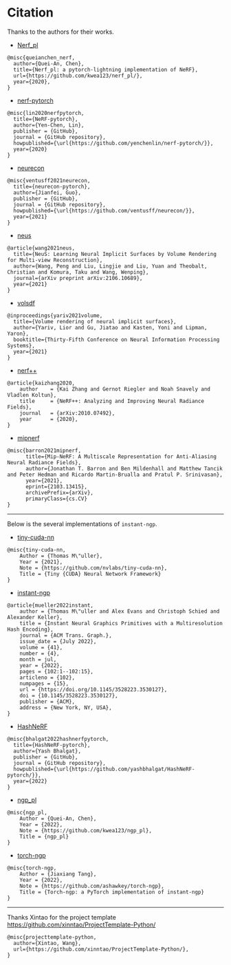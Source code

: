 # Citation

Thanks to the authors for their works.

- [Nerf_pl](https://github.com/kwea123/nerf_pl)
```
@misc{queianchen_nerf,
  author={Quei-An, Chen},
  title={Nerf_pl: a pytorch-lightning implementation of NeRF},
  url={https://github.com/kwea123/nerf_pl/},
  year={2020},
}
```

- [nerf-pytorch](https://github.com/yenchenlin/nerf-pytorch)
```
@misc{lin2020nerfpytorch,
  title={NeRF-pytorch},
  author={Yen-Chen, Lin},
  publisher = {GitHub},
  journal = {GitHub repository},
  howpublished={\url{https://github.com/yenchenlin/nerf-pytorch/}},
  year={2020}
}
```

- [neurecon](https://github.com/ventusff/neurecon)
```
@misc{ventusff2021neurecon,
  title={neurecon-pytorch},
  author={Jianfei, Guo},
  publisher = {GitHub},
  journal = {GitHub repository},
  howpublished={\url{https://github.com/ventusff/neurecon/}},
  year={2021}
}
```

- [neus](https://github.com/Totoro97/NeuS)
```
@article{wang2021neus,
  title={NeuS: Learning Neural Implicit Surfaces by Volume Rendering for Multi-view Reconstruction},
  author={Wang, Peng and Liu, Lingjie and Liu, Yuan and Theobalt, Christian and Komura, Taku and Wang, Wenping},
  journal={arXiv preprint arXiv:2106.10689},
  year={2021}
}
```

- [volsdf](https://github.com/lioryariv/volsdf)
```
@inproceedings{yariv2021volume,
  title={Volume rendering of neural implicit surfaces},
  author={Yariv, Lior and Gu, Jiatao and Kasten, Yoni and Lipman, Yaron},
  booktitle={Thirty-Fifth Conference on Neural Information Processing Systems},
  year={2021}
}
```

- [nerf++](https://github.com/Kai-46/nerfplusplus)
```
@article{kaizhang2020,
    author    = {Kai Zhang and Gernot Riegler and Noah Snavely and Vladlen Koltun},
    title     = {NeRF++: Analyzing and Improving Neural Radiance Fields},
    journal   = {arXiv:2010.07492},
    year      = {2020},
}
```

- [mipnerf](https://github.com/google/mipnerf)
```
@misc{barron2021mipnerf,
      title={Mip-NeRF: A Multiscale Representation for Anti-Aliasing Neural Radiance Fields},
      author={Jonathan T. Barron and Ben Mildenhall and Matthew Tancik and Peter Hedman and Ricardo Martin-Brualla and Pratul P. Srinivasan},
      year={2021},
      eprint={2103.13415},
      archivePrefix={arXiv},
      primaryClass={cs.CV}
}
```


------------------------------------------------------------------------
Below is the several implementations of `instant-ngp`.

- [tiny-cuda-nn](https://github.com/NVlabs/tiny-cuda-nn/)
```
@misc{tiny-cuda-nn,
    Author = {Thomas M\"uller},
    Year = {2021},
    Note = {https://github.com/nvlabs/tiny-cuda-nn},
    Title = {Tiny {CUDA} Neural Network Framework}
}
```

- [instant-ngp](https://github.com/NVlabs/instant-ngp)
```
@article{mueller2022instant,
    author = {Thomas M\"uller and Alex Evans and Christoph Schied and Alexander Keller},
    title = {Instant Neural Graphics Primitives with a Multiresolution Hash Encoding},
    journal = {ACM Trans. Graph.},
    issue_date = {July 2022},
    volume = {41},
    number = {4},
    month = jul,
    year = {2022},
    pages = {102:1--102:15},
    articleno = {102},
    numpages = {15},
    url = {https://doi.org/10.1145/3528223.3530127},
    doi = {10.1145/3528223.3530127},
    publisher = {ACM},
    address = {New York, NY, USA},
}
```

- [HashNeRF](https://github.com/yashbhalgat/HashNeRF-pytorch)
```
@misc{bhalgat2022hashnerfpytorch,
  title={HashNeRF-pytorch},
  author={Yash Bhalgat},
  publisher = {GitHub},
  journal = {GitHub repository},
  howpublished={\url{https://github.com/yashbhalgat/HashNeRF-pytorch/}},
  year={2022}
}
```

- [ngp_pl](https://github.com/kwea123/ngp_pl)
```
@misc{ngp_pl,
    Author = {Quei-An, Chen},
    Year = {2022},
    Note = {https://github.com/kwea123/ngp_pl},
    Title = {ngp_pl}
}
```

- [torch-ngp](https://github.com/ashawkey/torch-ngp)
```
@misc{torch-ngp,
    Author = {Jiaxiang Tang},
    Year = {2022},
    Note = {https://github.com/ashawkey/torch-ngp},
    Title = {Torch-ngp: a PyTorch implementation of instant-ngp}
}
```


------------------------------------------------------------------------
Thanks Xintao for the project template
https://github.com/xinntao/ProjectTemplate-Python/
```
@misc{projecttemplate-python,
  author={Xintao, Wang},
  url={https://github.com/xinntao/ProjectTemplate-Python/},
}
```
